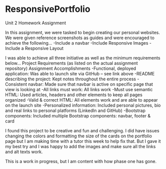 # ResponsivePortfolio
Unit 2 Homework Assignment

In this assignment, we were tasked to begin creating our personal websites. We were given reference screenshots as guides and were encouraged to achieve the following...
-Include a navbar
-Include Responsive Images
-Include a Responsive Layout

I was able to achieve all three initiative as well as the minimum requirements below...
Project Requirements 
(as listed on the actual assignment repository)	Assignment Accomplishments
-Functional, deployed application: Was able to launch site via GitHub – see link above
-README describing the project: Kept notes throughout the entire process
-Consistent navbar: Made sure that navbar is active on specific page that view is looking at
-All links must work: All links work
-Must use semantic HTML: Used articles, headers and other elements to keep all pages organized
-Valid & correct HTML: All elements work and are able to appear on the launch site
-Personalized information: Included personal pictures, bio and real links to personal platforms (LinkedIn and GitHub)
-Bootstrap components: Included multiple Bootstrap components: navbar, footer & card

I found this project to be creative and fun and challenging. I did have issues changing the colors and formatting the size of the cards on the portfolio page but I am making time with a tutor this week to help fix that. But I gave it my best try and I was happy to add the images and make sure all the links and alt texts work.

This is a work in progress, but I am content with how phase one has gone.

